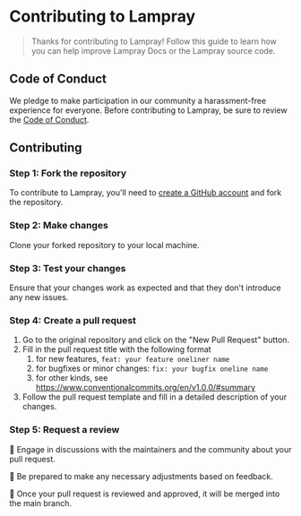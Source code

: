 # Contributing to Lampray

> Thanks for contributing to Lampray! Follow this guide to learn how you can help improve Lampray Docs or the Lampray source code.

## Code of Conduct

We pledge to make participation in our community a harassment-free experience for everyone. Before contributing to Lampray, be sure to review the [Code of Conduct](../CODE_OF_CONDUCT.md).

## Contributing

### Step 1: Fork the repository

To contribute to Lampray, you'll need to [create a GitHub account](https://github.com/join) and fork the repository.

### Step 2: Make changes 

Clone your forked repository to your local machine.

### Step 3: Test your changes

Ensure that your changes work as expected and that they don't introduce any new issues.

### Step 4: Create a pull request

1. Go to the original repository and click on the "New Pull Request" button.
2. Fill in the pull request title with the following format
    1. for new features, `feat: your feature oneliner name`
    2. for bugfixes or minor changes: `fix: your bugfix oneline name`
    3. for other kinds, see https://www.conventionalcommits.org/en/v1.0.0/#summary
3. Follow the pull request template and fill in a detailed description of your changes.

### Step 5: Request a review

💬 Engage in discussions with the maintainers and the community about your pull request.

🤔 Be prepared to make any necessary adjustments based on feedback.

🎉 Once your pull request is reviewed and approved, it will be merged into the main branch.
